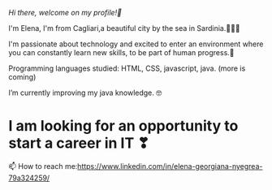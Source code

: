 *Hi there, welcome on my profile!👋*

I'm Elena, I'm from Cagliari,a beautiful city by the sea in Sardinia.🌊🌊🌊

I'm passionate about technology and excited to enter an environment where you can constantly learn new skills, to be part of human progress.🤩

Programming languages studied: HTML, CSS, javascript, java. (more is coming) 

I’m currently improving my java knowledge. 🤓

# I am looking for an opportunity to start a career in IT ❣

📫 How to reach me:https://www.linkedin.com/in/elena-georgiana-nyegrea-79a324259/

<!--
**HeelenaIT/HeelenaIT** is a ✨ _special_ ✨ repository because its `README.md` (this file) appears on your GitHub profile.

-->
